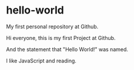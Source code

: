 # hello-world
My first personal repository at Github.

Hi everyone, this is my first Project at Github. 

And the statement that "Hello World!" was named.

I like JavaScript and reading.
